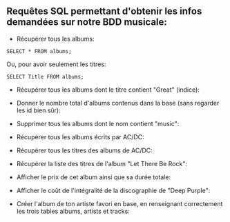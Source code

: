 ## Requêtes SQL permettant d'obtenir les infos demandées sur notre BDD musicale:

- Récupérer tous les albums:

```shell
SELECT * FROM albums;
``` 

Ou, pour avoir seulement les titres:

```shell
SELECT Title FROM albums;
``` 

- Récupérer tous les albums dont le titre contient "Great" (indice):



- Donner le nombre total d'albums contenus dans la base (sans regarder les id bien sûr):



- Supprimer tous les albums dont le nom contient "music":



- Récupérer tous les albums écrits par AC/DC:



- Récupérer tous les titres des albums de AC/DC:



- Récupérer la liste des titres de l'album "Let There Be Rock":



- Afficher le prix de cet album ainsi que sa durée totale:



- Afficher le coût de l'intégralité de la discographie de "Deep Purple":



- Créer l'album de ton artiste favori en base, en renseignant correctement les trois tables albums, artists et tracks:
